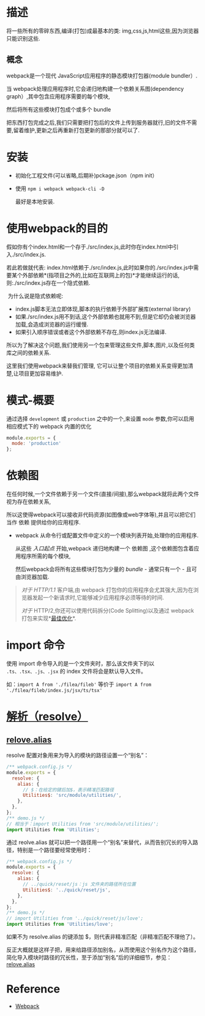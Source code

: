 # 描述

将一些所有的零碎东西,编译(打包)成最基本的类: img,css,js,html这些,因为浏览器只能识别这些.

## 概念

webpack是一个现代 JavaScript应用程序的静态模块打包器(module bundler）.

当 webpack处理应用程序时,它会递归地构建一个依赖关系图(dependency graph）,其中包含应用程序需要的每个模块,

然后将所有这些模块打包成个或多个 bundle

把东西打包完成之后,我们只需要把打包后的文件上传到服务器就行,旧的文件不需要,留着维护,更新之后再重新打包更新的那部分就可以了.

# 安装

- 初始化工程文件(可以省略,后期补)pckage.json（npm init）

- 使用 `npm i webpack webpack-cli -D`
  
  最好是本地安装.

# 使用webpack的目的

假如你有个index.html和一个存于./src/index.js,此时你在index.html中引入./src/index.js.

若此若做就代表: index.html依赖于./src/index.js,此时如果你的./src/index.js中需要某个外部依赖*(指项目之外的,比如在互联网上的包)*才能继续运行的话,则:./src/index.js存在一个隐式依赖.

​    为什么说是隐式依赖呢:

- index.js脚本无法立即体现,脚本的执行依赖于外部扩展库(external library)
- 如果./src/index.js用不到话,这个外部依赖也就用不到,但是它却仍会被浏览器加载,会造成浏览器的运行缓慢.
- 如果引入顺序错误或者这个外部依赖不存在,则index.js无法编译.

所以为了解决这个问题,我们使用另一个包来管理这些文件,脚本,图片,以及任何类库之间的依赖关系.

这里我们使用webpack来替我们管理, 它可以让整个项目的依赖关系变得更加清楚,让项目更加容易维护.

# 模式-概要

通过选择 `development` 或 `production` 之中的一个,来设置 `mode` 参数,你可以启用相应模式下的 webpack 内置的优化

```javascript
module.exports = {
  mode: 'production'
};
```

# 依赖图

在任何时候,一个文件依赖于另一个文件(直接/间接),那么webpack就将此两个文件视为存在依赖关系, 

所以这使得webpack可以接收非代码资源(如图像或web字体等),并且可以把它们当作 依赖 提供给你的应用程序.

- webpack 从命令行或配置文件中定义的一个模块列表开始,处理你的应用程序. 
  
  从这些 *入口起点* 开始,webpack 递归地构建一个 依赖图 ,这个依赖图包含着应用程序所需的每个模块,
  
  然后webpack会将所有这些模块打包为少量的 *bundle* - 通常只有一个 - 且可由浏览器加载.

> *对于* *HTTP/1.1* 客户端,由 webpack 打包你的应用程序会尤其强大,因为在浏览器发起一个新请求时,它能够减少应用程序必须等待的时间.
> 
> *对于* HTTP/2,你还可以使用代码拆分(Code Splitting)以及通过 webpack 打包来实现*[最佳优化](https://medium.com/webpack/webpack-http-2-7083ec3f3ce6#.7y5d3hz59)*.

# import 命令

使用 import 命令导入的是一个文件夹时，那么该文件夹下的以 `.ts、.tsx、.js、.jsx` 的 index 文件将会是默认导入文件。

如：`import A from './filea/fileb'` 等价于 `import A from './filea/fileb/index.js/jsx/ts/tsx'`

# [解析（resolve）](https://www.webpackjs.com/configuration/resolve/)

## [relove.alias](https://www.webpackjs.com/configuration/resolve/#resolve-alias)

resolve 配置对象用来为导入的模块的路径设置一个“别名”：

```js
/** webpack.config.js */
module.exports = {
  resolve: {
    alias: {
      // $：在给定的键后加$，表示精准匹配路径
      Utilities$: 'src/module/utilities/', 
    },
  },
};
/** demo.js */
// 相当于：import Utilities from 'src/module/utilities/';
import Utilities from 'Utilities';
```

通过 reolve.alias 就可以把一个路径用一个“别名”来替代，从而告别冗长的导入路径，特别是一个路径要经常使用时：

```js
/** webpack.config.js */
module.exports = {
  resolve: {
    alias: {
      // ../quick/reset/js：js 文件夹的路径所在位置
      Utilities$: '../quick/reset/js', 
    },
  },
};
/** demo.js */
// import Utilities from '../quick/reset/js/love';
import Utilities from 'Utilities/love';
```

如果不为 resolve.alias 的键添加 $，则代表非精准匹配（非精准匹配不理他了）。

反正大概就是这样子把，用来给路径添加别名，从而使用这个别名作为这个路径，简化导入模块时路径的冗长性，至于添加“别名”后的详细细节，参见：[relove.alias](https://www.webpackjs.com/configuration/resolve/#resolve-alias)

# Reference

- [Webpack](https://www.webpackjs.com/)  